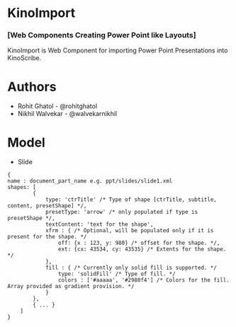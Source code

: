 KinoImport
==========
### [Web Components Creating Power Point like Layouts]


KinoImport is Web Component for importing Power Point Presentations into KinoScribe.

Authors
=========
 * Rohit Ghatol - @rohitghatol
 * Nikhil Walvekar - @walvekarnikhil

Model
=========

* Slide
```
{
name : document_part_name e.g. ppt/slides/slide1.xml
shapes: [
		{
			type: 'ctrTitle' /* Type of shape [ctrTitle, subtitle, content, presetShape] */,
			presetType: 'arrow' /* only populated if type is presetShape */,
			textContent: 'text for the shape',
			xfrm : { /* Optional, will be populated only if it is present for the shape. */
				off: {x : 123, y: 980} /* offset for the shape. */,
				ext: {cx: 43534, cy: 43535} /* Extents for the shape. */
			},
			fill : { /* Currently only solid fill is supported. */
				type: 'solidFill' /* Type of fill. */
				colors : ['#aaaaa', '#2980f4'] /* Colors for the fill. Array provided as gradient provision. */
			}
		},
		{ ... }
	]
}
```